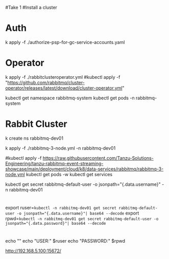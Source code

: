 #Take 1
#Install a cluster


Auth
========
 k apply -f ./authorize-psp-for-gc-service-accounts.yaml

Operator
=======
k apply -f ./rabbitclusteroperator.yml
#kubectl apply -f "https://github.com/rabbitmq/cluster-operator/releases/latest/download/cluster-operator.yml"

kubectl get namespace rabbitmq-system
kubectl get pods -n rabbitmq-system

Rabbit Cluster
=============
k create ns rabbitmq-dev01

k apply -f ./rabbitmq-3-node.yml -n rabbitmq-dev01

#kubectl apply -f https://raw.githubusercontent.com/Tanzu-Solutions-Engineering/tanzu-rabbitmq-event-streaming-showcase/main/deployment/cloud/k8/data-services/rabbitmq/rabbitmq-3-node.yml
kubectl get pods -w
kubectl get services

kubectl get secret rabbitmq-default-user -o jsonpath="{.data.username}"  -n rabbitmq-dev01
#
export ruser=`kubectl -n rabbitmq-dev01 get secret rabbitmq-default-user -o jsonpath="{.data.username}"| base64 --decode`
export rpwd=`kubectl -n rabbitmq-dev01 get secret rabbitmq-default-user -o jsonpath="{.data.password}"| base64 --decode`
#
echo ""
echo "USER:" $ruser
echo "PASSWORD:" $rpwd


http://192.168.5.100:15672/

